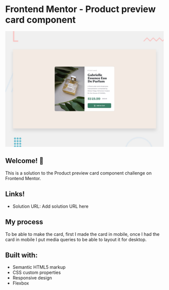 # Frontend Mentor - Product preview card component

![Design preview for the Product preview card component coding challenge](./design/desktop-preview.jpg)

## Welcome! 👋

This is a solution to the Product preview card component challenge on Frontend Mentor. 

## Links!

  - Solution URL: Add solution URL here
  
## My process

To be able to make the card, first I made the card in mobile, once I had the card in mobile I put media queries to be able to layout it for desktop.

## Built with: 

- Semantic HTML5 markup
- CSS custom properties
- Responsive design
- Flexbox
